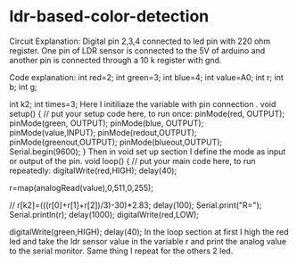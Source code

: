 # ldr-based-color-detection

Circuit Explanation: Digital pin 2,3,4 connected to led pin with 220 ohm register. One pin of LDR sensor is connected to the 5V of arduino and another pin is connected through a 10 k register with gnd.

Code explanation: int red=2; int green=3; int blue=4; int value=A0; int r; int b; int g;

int k2; int times=3; Here I initiliaze the variable with pin connection . void setup() { // put your setup code here, to run once: pinMode(red, OUTPUT); pinMode(green, OUTPUT); pinMode(blue, OUTPUT); pinMode(value,INPUT); pinMode(redout,OUTPUT); pinMode(greenout,OUTPUT); pinMode(blueout,OUTPUT); Serial.begin(9600); } Then in void set up section I define the mode as input or output of the pin. void loop() { // put your main code here, to run repeatedly: digitalWrite(red,HIGH); delay(40);

 r=map(analogRead(value),0,511,0,255);

 // r[k2]=(((r[0]+r[1]+r[2])/3)-30)*2.83;
 delay(100);
 Serial.print("R=");
 Serial.println(r);
 delay(1000);
 digitalWrite(red,LOW);
 
 digitalWrite(green,HIGH);
 delay(40);
In the loop section at first I high the red led and take the ldr sensor value in the variable r and print the analog value to the serial monitor. Same thing I repeat for the others 2 led.
